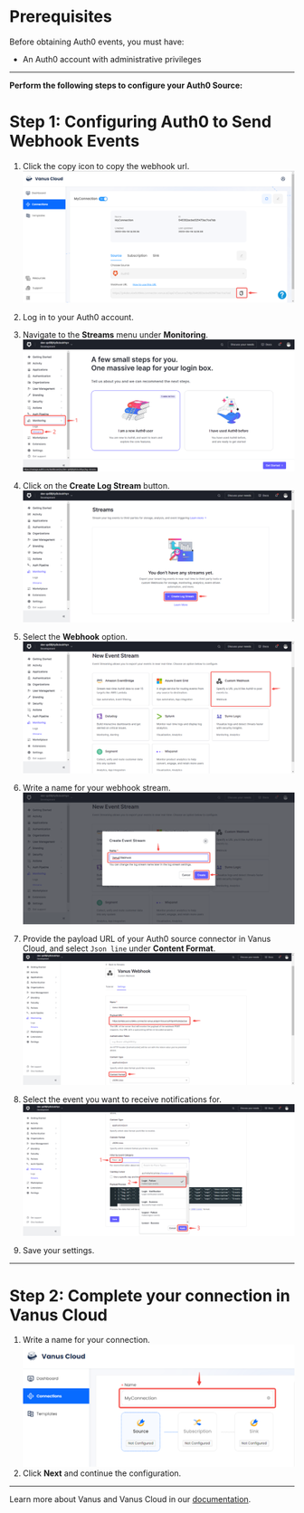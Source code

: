 #  
# Prerequisites

Before obtaining Auth0 events, you must have:

- An Auth0 account with administrative privileges

---

**Perform the following steps to configure your Auth0 Source:**

# Step 1: Configuring Auth0 to Send Webhook Events

1. Click the copy icon to copy the webhook url.
   ![getLink](images/copy%20url.png)  

2. Log in to your Auth0 account.  

3. Navigate to the **Streams** menu under **Monitoring**.
![img.png](images/monitoring.png)  

4. Click on the **Create Log Stream** button.
   ![img_1.png](images/create%20log%20stream.png)  

5. Select the **Webhook** option.
   ![img_2.png](images/custom%20webhook.png)  

6. Write a name for your webhook stream.
![](images/name%20event%20stream.png)  

7. Provide the payload URL of your Auth0 source connector in Vanus Cloud, and select `Json line` under **Content Format**.
![](images/payload.png)  

8. Select the event you want to receive notifications for. 
![img.png](images/filter.png)  

9. Save your settings.

---

# Step 2: Complete your connection in Vanus Cloud

1. Write a name for your connection.
   ![](images/1.png)
2. Click **Next** and continue the configuration.

---

Learn more about Vanus and Vanus Cloud in our [documentation](https://docs.vanus.ai).
